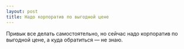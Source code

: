```yaml
---
layout: post 
title: Надо корпоратив по выгодной цене 
--- 
```

Привык все делать самостоятельно, но сейчас надо корпоратив по выгодной цене, а куда обратиться — не знаю.